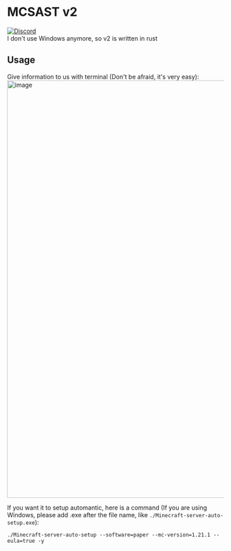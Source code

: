 # MCSAST v2
[![Discord](https://img.shields.io/discord/891325967203729472?color=5865F2&label=discord&style=for-the-badge)](https://discord.gg/uQ4UXANnP2)  
I don't use Windows anymore, so v2 is written in rust
## Usage
Give information to us with terminal (Don't be afraid, it's very easy):
<img width="970" alt="image" src="https://github.com/user-attachments/assets/6c42d27c-d4fe-4bad-bb36-ce5d6b3debad">

If you want it to setup automantic, here is a command (If you are using Windows, please add .exe after the file name, like `./Minecraft-server-auto-setup.exe`):
```
./Minecraft-server-auto-setup --software=paper --mc-version=1.21.1 --eula=true -y
```
